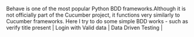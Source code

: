 Behave is one of the most popular Python BDD frameworks.Although it is not officially part of the Cucumber project, it functions very similarly to Cucumber frameworks.
Here I try to do some simple BDD works - such as verify title present | Login with Valid data | Data Driven Testing |
